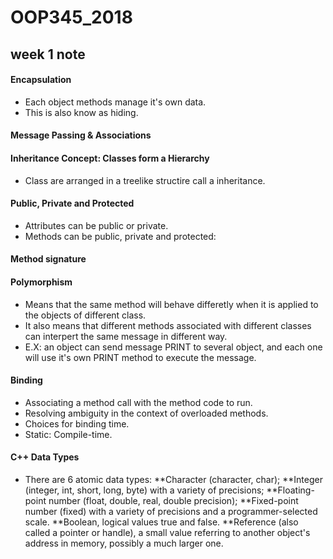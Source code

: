 # OOP345_2018

## week 1 note

#### Encapsulation

* Each object methods manage it's own data.
* This is also know as hiding.

#### Message Passing & Associations

#### Inheritance Concept: Classes form a Hierarchy
* Class are arranged in a treelike structire call a inheritance.

#### Public, Private and Protected
* Attributes can be public or private.
* Methods can be public, private and protected:

#### Method signature

#### Polymorphism
* Means that the same method will behave differetly when it is applied to the objects of different class.
* It also means that different methods associated with different classes can interpert the same message in different way.
* E.X: an object can send message PRINT to several object, and each one will use it's own PRINT method to execute the message.

#### Binding 
* Associating a method call with the method code to run.
* Resolving ambiguity in the context of overloaded methods.
* Choices for binding time.
* Static: Compile-time.

#### C++ Data Types
* There are 6 atomic data types:
**Character (character, char);
**Integer (integer, int, short, long, byte) with a variety of precisions;
**Floating-point number (float, double, real, double precision);
**Fixed-point number (fixed) with a variety of precisions and a programmer-selected scale.
**Boolean, logical values true and false.
**Reference (also called a pointer or handle), a small value referring to another object's address in memory, possibly a much larger one.
